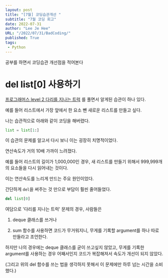 ```yaml
---
layout: post
title: "[7월] 코딩습관개선 "
subtitle: "7월 코딩 회고"
date: 2022-07-31
author: "Lee Je Hee"
URL: "/2022/07/31/BadCoding/"
published: True
tags:
 - Python
---
```

공부를 하면서 코딩습관 개선점을 적어본다

# del list[0] 사용하기

[프로그래머스 level 2 다리를 지나는 트럭](https://school.programmers.co.kr/learn/courses/30/lessons/42583) 를 풀면서 알게된 습관이 하나 있다.


예를 들어 리스트에서 가장 앞에서 한 요소 뺀 새로운 리스트를 만들고 싶다.

나는 습관적으로 아래와 같이 코딩을 해버렸다.

``` python
list = list[1:]
```


이 습관의 문제를 알고서 다시 보니 이는 굉장히 치명적이었다.

연산속도가 거의 10배 가까이 느려졌다.

예를 들어 리스트의 길이가 1,000,000인 경우, 새 리스트를 만들기 위해서 999,999개의 요소들을 다시 읽어내는 것이다.

이는 연산속도를 느리게 만드는 주요 원인이었다.


간단하게 `del`을 써주는 것 만으로 부담이 훨씬 줄어들었다.

```python
del list[0]
```


여담으로 '다리를 지나는 트럭' 문제의 경우, 사람들은

1. deque 클래스를 쓰거나

2. sum 함수를 사용하면 코드가 무거워지니, 무게를 기록할 argument를 하나 따로 만들라고 조언한다.

하지만 나의 경우에는 deque 클래스를 굳이 쓰고싶지 않았고, 무게를 기록한 argument를 사용하는 경우 어째서인지 코드가 복잡해져서 속도가 개선이 되지 않았다.

(그리고 위의 del 함수를 쓰는 법을 생각하지 못해서 이 문제에만 하루 넘는 시간을 소비했다.)

